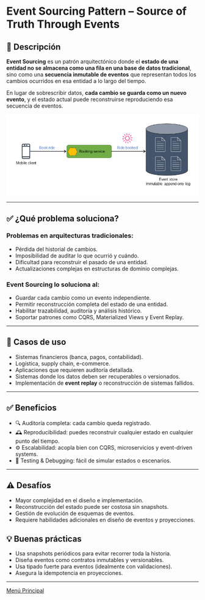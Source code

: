 # Event Sourcing Pattern – Source of Truth Through Events

## 🧩 Descripción

**Event Sourcing** es un patrón arquitectónico donde el **estado de una entidad no se almacena como una fila en una base de datos tradicional**, sino como una **secuencia inmutable de eventos** que representan todos los cambios ocurridos en esa entidad a lo largo del tiempo.

En lugar de sobrescribir datos, **cada cambio se guarda como un nuevo evento**, y el estado actual puede reconstruirse reproduciendo esa secuencia de eventos.

![Event Sourcing Pattern](../images/event-sourcing-2.png)

---

## ✅ ¿Qué problema soluciona?

### Problemas en arquitecturas tradicionales:
- Pérdida del historial de cambios.
- Imposibilidad de auditar lo que ocurrió y cuándo.
- Dificultad para reconstruir el pasado de una entidad.
- Actualizaciones complejas en estructuras de dominio complejas.

### Event Sourcing lo soluciona al:
- Guardar cada cambio como un evento independiente.
- Permitir reconstrucción completa del estado de una entidad.
- Habilitar trazabilidad, auditoría y análisis histórico.
- Soportar patrones como CQRS, Materialized Views y Event Replay.

---

## 🎯 Casos de uso

- Sistemas financieros (banca, pagos, contabilidad).
- Logística, supply chain, e-commerce.
- Aplicaciones que requieren auditoría detallada.
- Sistemas donde los datos deben ser recuperables o versionados.
- Implementación de **event replay** o reconstrucción de sistemas fallidos.

---

## ✅ Beneficios
- 🔍 Auditoría completa: cada cambio queda registrado.
- 🕰️ Reproducibilidad: puedes reconstruir cualquier estado en cualquier punto del tiempo.
- ⚙️ Escalabilidad: acopla bien con CQRS, microservicios y event-driven systems.
- 🧪 Testing & Debugging: fácil de simular estados o escenarios.

---

## ⚠️ Desafíos
- Mayor complejidad en el diseño e implementación.
- Reconstrucción del estado puede ser costosa sin snapshots.
- Gestión de evolución de esquemas de eventos.
- Requiere habilidades adicionales en diseño de eventos y proyecciones.

## 💡 Buenas prácticas
- Usa snapshots periódicos para evitar recorrer toda la historia.
- Diseña eventos como contratos inmutables y versionables.
- Usa tipado fuerte para eventos (idealmente con validaciones).
- Asegura la idempotencia en proyecciones.

---

[Menú Principal](https://github.com/wilfredoha/cloud-architecture-patterns)